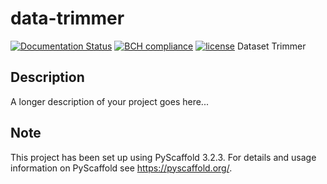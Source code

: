 # data-trimmer



[![Documentation Status](https://readthedocs.org/projects/docs/badge/?version=latest)](https://data-trimmer.readthedocs.io/en/latest/)
[![BCH compliance](https://bettercodehub.com/edge/badge/harveybc/data-trimmer?branch=master)](https://bettercodehub.com/results/harveybc/data-trimmer)
[![license](https://img.shields.io/github/license/mashape/apistatus.svg?maxAge=2592000)](https://github.com/harveybc/data-trimmer/blob/master/LICENSE)
Dataset Trimmer


## Description

A longer description of your project goes here...


## Note

This project has been set up using PyScaffold 3.2.3. For details and usage
information on PyScaffold see https://pyscaffold.org/.
